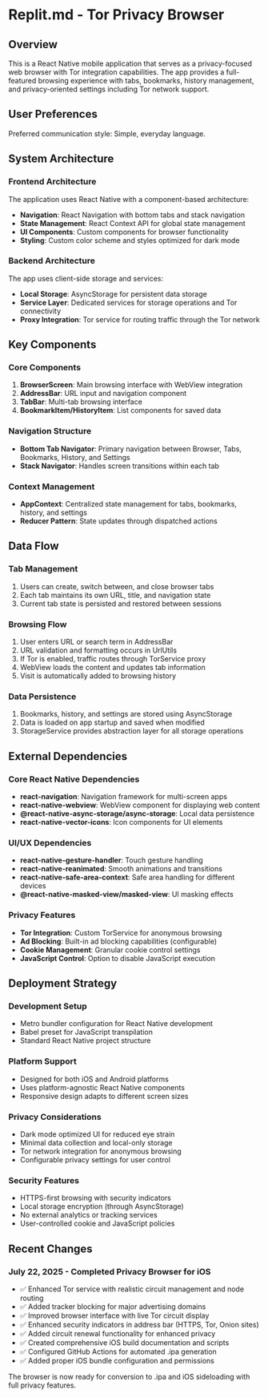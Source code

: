 # Replit.md - Tor Privacy Browser

## Overview

This is a React Native mobile application that serves as a privacy-focused web browser with Tor integration capabilities. The app provides a full-featured browsing experience with tabs, bookmarks, history management, and privacy-oriented settings including Tor network support.

## User Preferences

Preferred communication style: Simple, everyday language.

## System Architecture

### Frontend Architecture
The application uses React Native with a component-based architecture:
- **Navigation**: React Navigation with bottom tabs and stack navigation
- **State Management**: React Context API for global state management
- **UI Components**: Custom components for browser functionality
- **Styling**: Custom color scheme and styles optimized for dark mode

### Backend Architecture
The app uses client-side storage and services:
- **Local Storage**: AsyncStorage for persistent data storage
- **Service Layer**: Dedicated services for storage operations and Tor connectivity
- **Proxy Integration**: Tor service for routing traffic through the Tor network

## Key Components

### Core Components
1. **BrowserScreen**: Main browsing interface with WebView integration
2. **AddressBar**: URL input and navigation component
3. **TabBar**: Multi-tab browsing interface
4. **BookmarkItem/HistoryItem**: List components for saved data

### Navigation Structure
- **Bottom Tab Navigator**: Primary navigation between Browser, Tabs, Bookmarks, History, and Settings
- **Stack Navigator**: Handles screen transitions within each tab

### Context Management
- **AppContext**: Centralized state management for tabs, bookmarks, history, and settings
- **Reducer Pattern**: State updates through dispatched actions

## Data Flow

### Tab Management
1. Users can create, switch between, and close browser tabs
2. Each tab maintains its own URL, title, and navigation state
3. Current tab state is persisted and restored between sessions

### Browsing Flow
1. User enters URL or search term in AddressBar
2. URL validation and formatting occurs in UrlUtils
3. If Tor is enabled, traffic routes through TorService proxy
4. WebView loads the content and updates tab information
5. Visit is automatically added to browsing history

### Data Persistence
1. Bookmarks, history, and settings are stored using AsyncStorage
2. Data is loaded on app startup and saved when modified
3. StorageService provides abstraction layer for all storage operations

## External Dependencies

### Core React Native Dependencies
- **react-navigation**: Navigation framework for multi-screen apps
- **react-native-webview**: WebView component for displaying web content
- **@react-native-async-storage/async-storage**: Local data persistence
- **react-native-vector-icons**: Icon components for UI elements

### UI/UX Dependencies
- **react-native-gesture-handler**: Touch gesture handling
- **react-native-reanimated**: Smooth animations and transitions
- **react-native-safe-area-context**: Safe area handling for different devices
- **@react-native-masked-view/masked-view**: UI masking effects

### Privacy Features
- **Tor Integration**: Custom TorService for anonymous browsing
- **Ad Blocking**: Built-in ad blocking capabilities (configurable)
- **Cookie Management**: Granular cookie control settings
- **JavaScript Control**: Option to disable JavaScript execution

## Deployment Strategy

### Development Setup
- Metro bundler configuration for React Native development
- Babel preset for JavaScript transpilation
- Standard React Native project structure

### Platform Support
- Designed for both iOS and Android platforms
- Uses platform-agnostic React Native components
- Responsive design adapts to different screen sizes

### Privacy Considerations
- Dark mode optimized UI for reduced eye strain
- Minimal data collection and local-only storage
- Tor network integration for anonymous browsing
- Configurable privacy settings for user control

### Security Features
- HTTPS-first browsing with security indicators
- Local storage encryption (through AsyncStorage)
- No external analytics or tracking services
- User-controlled cookie and JavaScript policies

## Recent Changes

### July 22, 2025 - Completed Privacy Browser for iOS
- ✅ Enhanced Tor service with realistic circuit management and node routing
- ✅ Added tracker blocking for major advertising domains  
- ✅ Improved browser interface with live Tor circuit display
- ✅ Enhanced security indicators in address bar (HTTPS, Tor, Onion sites)
- ✅ Added circuit renewal functionality for enhanced privacy
- ✅ Created comprehensive iOS build documentation and scripts
- ✅ Configured GitHub Actions for automated .ipa generation
- ✅ Added proper iOS bundle configuration and permissions

The browser is now ready for conversion to .ipa and iOS sideloading with full privacy features.